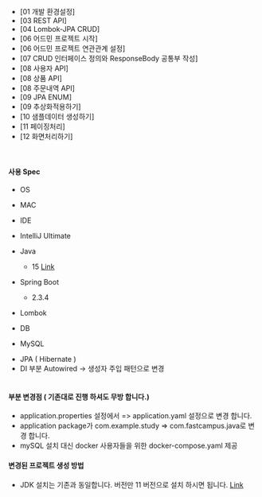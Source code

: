 
* [01 개발 환경설정]
* [03 REST API]
* [04 Lombok-JPA CRUD]
* [06 어드민 프로젝트 시작]
* [06 어드민 프로젝트 연관관계 설정]
* [07 CRUD 인터페이스 정의와 ResponseBody 공통부 작성]
* [08 사용자 API]
* [08 상품 API]
* [08 주문내역 API]
* [09 JPA ENUM]
* [09 추상화적용하기]
* [10 샘플데이터 생성하기]
* [11 페이징처리]
* [12 화면처리하기]

<br>

#### 사용 Spec
* OS
 - MAC

* IDE
 - IntelliJ Ultimate

* Java 
  - 15 [Link](https://www.oracle.com/java/technologies/javase-jdk11-downloads.html)
  
* Spring Boot
  - 2.3.4
  
* Lombok

* DB
 - MySQL

* JPA ( Hibernate )
* DI 부분 Autowired -> 생성자 주입 패턴으로 변경 
<br><br>


#### 부분 변경점 ( 기존대로 진행 하셔도 무방 합니다.)
  - application.properties 설정에서  => application.yaml 설정으로 변경 합니다.
  - application package가 com.example.study => com.fastcampus.java로 변경 합니다.
  - mySQL 설치 대신 docker 사용자들을 위한 docker-compose.yaml 제공
  

#### 변경된 프로젝트 생성 방법
* JDK 설치는 기존과 동일합니다. 버전만 11 버전으로 설치 하시면 됩니다. [Link](https://www.oracle.com/java/technologies/javase-jdk11-downloads.html) <br>
